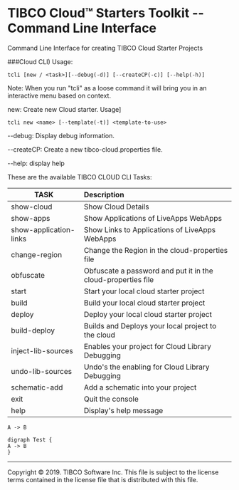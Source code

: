 # TIBCO Cloud™ Starters Toolkit -- Command Line Interface 

Command Line Interface for creating TIBCO Cloud Starter Projects

###Cloud CLI) Usage: 
```
tcli [new / <task>][--debug(-d)] [--createCP(-c)] [--help(-h)]
```
Note: When you run "tcli" as a loose command it will bring you in an interactive menu based on context.

new: Create new Cloud starter. 
Usage] 
```
tcli new <name> [--template(-t)] <template-to-use>
```
--debug: Display debug information.
   
--createCP: Create a new tibco-cloud.properties file.

--help: display help 
    
These are the available TIBCO CLOUD CLI Tasks:

| TASK | Description |
|------|:------------|
|                    show-cloud  | Show Cloud Details |
 |                    show-apps |  Show Applications of LiveApps WebApps |
 |        show-application-links |  Show Links to Applications of LiveApps WebApps |
 |                 change-region |  Change the Region in the cloud-properties file |
 |                     obfuscate |  Obfuscate a password and put it in the cloud-properties file |
 |                         start |  Start your local cloud starter project |
 |                         build |  Build your local cloud starter project |
 |                        deploy |  Deploy your local cloud starter project |
 |                  build-deploy |  Builds and Deploys your local project to the cloud |
 |            inject-lib-sources |  Enables your project for Cloud Library Debugging |
 |              undo-lib-sources |  Undo's the enabling for Cloud Library Debugging |
 |                 schematic-add |  Add a schematic into your project |
 |                          exit |  Quit the console |
 |                          help |  Display's help message|


```puml
A -> B
```

```plantuml
digraph Test {
A -> B
}
```
---
Copyright © 2019. TIBCO Software Inc.
This file is subject to the license terms contained
in the license file that is distributed with this file.


